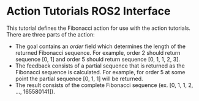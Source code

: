 # Action Tutorials ROS2 Interface

This tutorial defines the Fibonacci action for use with the action tutorials.
There are three parts of the action:

- The goal contains an *order* field which determines the length of the returned Fibonacci sequence.
For example, order 2 should return sequence [0, 1] and order 5 should return sequence [0, 1, 1, 2, 3].
- The feedback consists of a partial sequence that is returned as the Fibonacci sequence is calculated.
For example, for order 5 at some point the partial sequence [0, 1, 1] will be returned.
- The result consists of the complete Fibonacci sequence (ex. [0, 1, 1, 2, ..., 165580141]).
